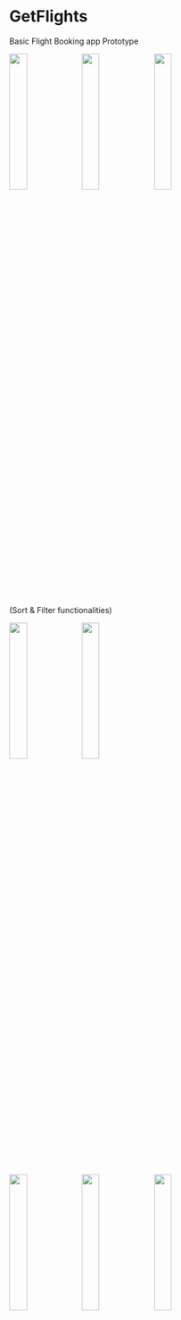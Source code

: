 # GetFlights
Basic Flight Booking app Prototype

<image src="./screenshots/ss_1.png" width=25% height=25%> <image src="./screenshots/ss_2.png" width=25% height=25%> <image src="./screenshots/ss_3.png" width=25% height=25%>



(Sort & Filter functionalities)


<image src="./screenshots/ss_4.png" width=25% height=25%> <image src="./screenshots/ss_5.png" width=25% height=25%> 

<image src="./screenshots/ss_6.png" width=25% height=25%> <image src="./screenshots/ss_7.png" width=25% height=25%> <image src="./screenshots/ss_8.png" width=25% height=25%>

